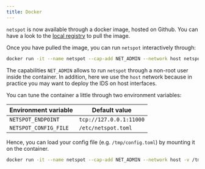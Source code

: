 ```yaml
---
title: Docker
---
```


`netspot` is now available through a docker image, hosted on Github. You can have a look to the [local registry](https://github.com/users/asiffer/packages/container/package/netspot) to pull the image.

Once you have pulled the image, you can run `netspot` interactively through:
```sh
docker run -it --name netspot --cap-add NET_ADMIN --network host netspot:latest
```

The capabilities `NET_ADMIN` allows to run `netspot` through a non-root user inside the container. In addition, here we use the `host` network because in practice you may want to deploy the IDS on host interfaces.

You can tune the container a little through two environment variables:

| Environment variable  | Default value           |
| --------------------- | ----------------------- |
| `NETSPOT_ENDPOINT`    | `tcp://127.0.0.1:11000` |
| `NETSPOT_CONFIG_FILE` | `/etc/netspot.toml`     |

Hence, you can load your config file (e.g. `/tmp/config.toml`) by mounting it on the container.
```sh
docker run -it --name netspot --cap-add NET_ADMIN --network host -v /tmp/config.toml:/etc/netspot.toml netspot:latest
```